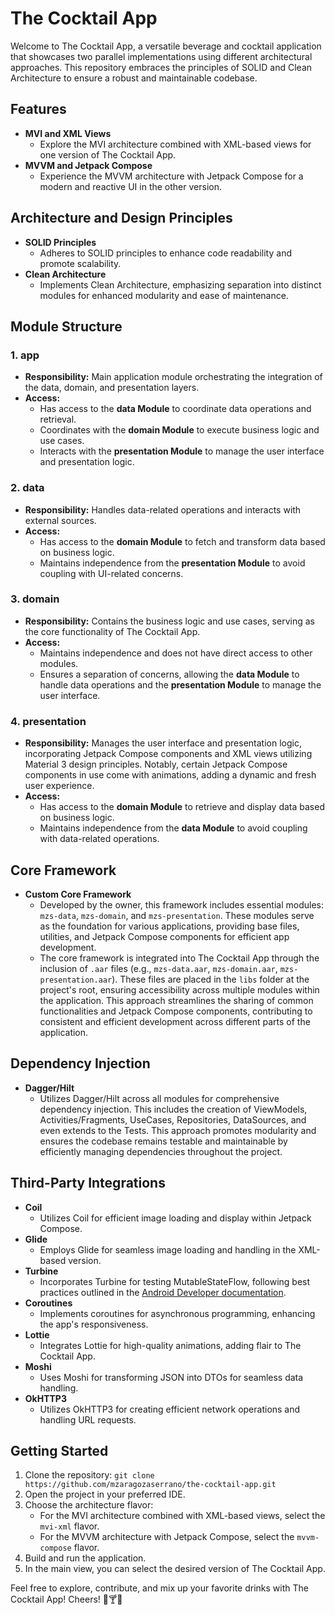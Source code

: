 # The Cocktail App

Welcome to The Cocktail App, a versatile beverage and cocktail application that showcases two parallel implementations using different architectural approaches. This repository embraces the principles of SOLID and Clean Architecture to ensure a robust and maintainable codebase.

## Features

- **MVI and XML Views**
  - Explore the MVI architecture combined with XML-based views for one version of The Cocktail App.
- **MVVM and Jetpack Compose**
  - Experience the MVVM architecture with Jetpack Compose for a modern and reactive UI in the other version.

## Architecture and Design Principles

- **SOLID Principles**
  - Adheres to SOLID principles to enhance code readability and promote scalability.
- **Clean Architecture**
  - Implements Clean Architecture, emphasizing separation into distinct modules for enhanced modularity and ease of maintenance.

## Module Structure

### 1. **app**
  - **Responsibility:** Main application module orchestrating the integration of the data, domain, and presentation layers.
  - **Access:**
    - Has access to the **data Module** to coordinate data operations and retrieval.
    - Coordinates with the **domain Module** to execute business logic and use cases.
    - Interacts with the **presentation Module** to manage the user interface and presentation logic.

### 2. **data**
  - **Responsibility:** Handles data-related operations and interacts with external sources.
  - **Access:**
    - Has access to the **domain Module** to fetch and transform data based on business logic.
    - Maintains independence from the **presentation Module** to avoid coupling with UI-related concerns.

### 3. **domain**
  - **Responsibility:** Contains the business logic and use cases, serving as the core functionality of The Cocktail App.
  - **Access:**
    - Maintains independence and does not have direct access to other modules.
    - Ensures a separation of concerns, allowing the **data Module** to handle data operations and the **presentation Module** to manage the user interface.

### 4. **presentation**
  - **Responsibility:** Manages the user interface and presentation logic, incorporating Jetpack Compose components and XML views utilizing Material 3 design principles. Notably, certain Jetpack Compose components in use come with animations, adding a dynamic and fresh user experience.
  - **Access:**
    - Has access to the **domain Module** to retrieve and display data based on business logic.
    - Maintains independence from the **data Module** to avoid coupling with data-related operations.
   
## Core Framework

- **Custom Core Framework**
  - Developed by the owner, this framework includes essential modules: `mzs-data`, `mzs-domain`, and `mzs-presentation`. These modules serve as the foundation for various applications, providing base files, utilities, and Jetpack Compose components for efficient app development.
  - The core framework is integrated into The Cocktail App through the inclusion of `.aar` files (e.g., `mzs-data.aar`, `mzs-domain.aar`, `mzs-presentation.aar`). These files are placed in the `libs` folder at the project's root, ensuring accessibility across multiple modules within the application. This approach streamlines the sharing of common functionalities and Jetpack Compose components, contributing to consistent and efficient development across different parts of the application.

## Dependency Injection

- **Dagger/Hilt**
  - Utilizes Dagger/Hilt across all modules for comprehensive dependency injection. This includes the creation of ViewModels, Activities/Fragments, UseCases, Repositories, DataSources, and even extends to the Tests. This approach promotes modularity and ensures the codebase remains testable and maintainable by efficiently managing dependencies throughout the project.
 
## Third-Party Integrations

- **Coil**
  - Utilizes Coil for efficient image loading and display within Jetpack Compose.
- **Glide**
  - Employs Glide for seamless image loading and handling in the XML-based version.
- **Turbine**
  - Incorporates Turbine for testing MutableStateFlow, following best practices outlined in the [Android Developer documentation](https://developer.android.com/kotlin/flow/test?hl=es-419).
- **Coroutines**
  - Implements coroutines for asynchronous programming, enhancing the app's responsiveness.
- **Lottie**
  - Integrates Lottie for high-quality animations, adding flair to The Cocktail App.
- **Moshi**
  - Uses Moshi for transforming JSON into DTOs for seamless data handling.
- **OkHTTP3**
  - Utilizes OkHTTP3 for creating efficient network operations and handling URL requests.

## Getting Started

1. Clone the repository: `git clone https://github.com/mzaragozaserrano/the-cocktail-app.git`
2. Open the project in your preferred IDE.
3. Choose the architecture flavor:
   - For the MVI architecture combined with XML-based views, select the `mvi-xml` flavor.
   - For the MVVM architecture with Jetpack Compose, select the `mvvm-compose` flavor.
4. Build and run the application.
5. In the main view, you can select the desired version of The Cocktail App.

Feel free to explore, contribute, and mix up your favorite drinks with The Cocktail App! Cheers! 🍹🍸🥂
